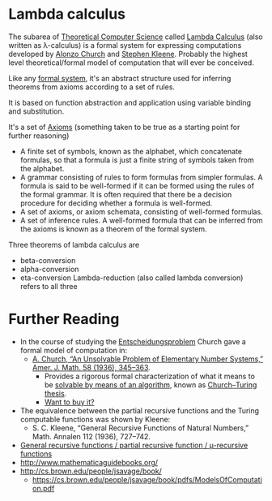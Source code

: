 # Lambda calculus

The subarea of [Theoretical Computer Science](https://en.wikipedia.org/wiki/Theoretical_computer_science) called [Lambda Calculus](https://en.wikipedia.org/wiki/Lambda_calculus) (also written as λ-calculus) is a formal system for expressing computations developed by [Alonzo Church](https://en.wikipedia.org/wiki/Alonzo_Church) and [Stephen Kleene](https://en.wikipedia.org/wiki/Stephen_Cole_Kleene). Probably the highest level theoretical/formal model of computation that will ever be conceived.

Like any [formal system](https://en.wikipedia.org/wiki/Formal_system), it's an abstract structure used for inferring theorems from axioms according to a set of rules.

It is based on function abstraction and application using variable binding and substitution.

It's a set of [Axioms](https://en.wikipedia.org/wiki/Axiom) (something taken to be true as a starting point for further reasoning) 
- A finite set of symbols, known as the alphabet, which concatenate formulas, so that a formula is just a finite string of symbols taken from the alphabet.
- A grammar consisting of rules to form formulas from simpler formulas. A formula is said to be well-formed if it can be formed using the rules of the formal grammar. It is often required that there be a decision procedure for deciding whether a formula is well-formed.
- A set of axioms, or axiom schemata, consisting of well-formed formulas.
- A set of inference rules. A well-formed formula that can be inferred from the axioms is known as a theorem of the formal system.

Three theorems of lambda calculus are
- beta-conversion
- alpha-conversion
- eta-conversion
Lambda-reduction (also called lambda conversion) refers to all three

# Further Reading

- In the course of studying the [Entscheidungsproblem](https://en.wikipedia.org/wiki/Entscheidungsproblem) Church gave a formal model of computation in:
  - [A. Church, “An Unsolvable Problem of Elementary Number Systems,” Amer. J. Math. 58 (1936), 345–363](https://www.ics.uci.edu/~lopes/teaching/inf212W12/readings/church.pdf).
    - Provides a rigorous formal characterization of what it means to be [solvable by means of an algorithm](https://en.wikipedia.org/wiki/Computability), known as [Church–Turing thesis](https://en.wikipedia.org/wiki/Church%E2%80%93Turing_thesis).
    - [Want to buy it?](https://www.sophiararebooks.com/pages/books/4543/alonzo-church/an-unsolvable-problem-in-elementary-number-theory)
- The equivalence between the partial recursive functions and the Turing computable functions was shown by Kleene:
  - S. C. Kleene, “General Recursive Functions of Natural Numbers,” Math. Annalen 112 (1936), 727–742.
- [General recursive functions / partial recursive function / μ-recursive functions](https://en.wikipedia.org/wiki/General_recursive_function)
- http://www.mathematicaguidebooks.org/
- http://cs.brown.edu/people/jsavage/book/
  - https://cs.brown.edu/people/jsavage/book/pdfs/ModelsOfComputation.pdf
